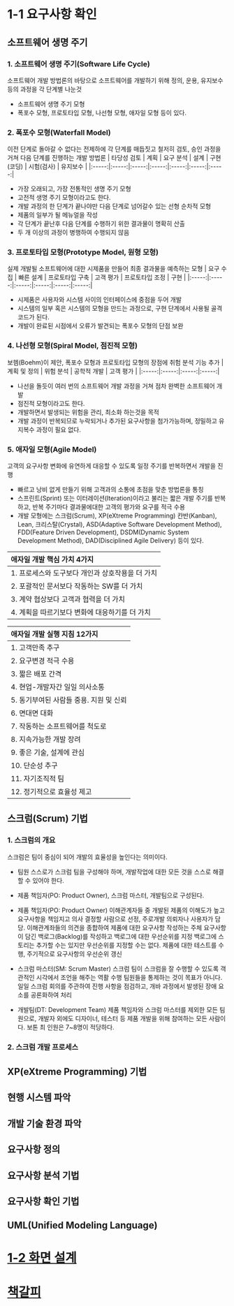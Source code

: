 # 1-1 요구사항 확인
## 소프트웨어 생명 주기
### 1. 소프트웨어 생명 주기(Software Life Cycle)
 소프트웨어 개발 방법론의 바탕으로 소프트웨어를 개발하기 위해 정의, 운용, 유지보수 등의 과정을 각 단계별 나눈것
 - 소프트웨어 생명 주기 모형
 - 폭포수 모형, 프로토타입 모형, 나선형 모형, 애자일 모형 등이 있다.
### 2. 폭포수 모형(Waterfall Model)
 이전 단계로 돌아갈 수 없다는 전제하에 각 단계를 매듭짓고 철저히 검토, 승인 과정을 거쳐 다음 단계를 진행하는 개발 방법론
 | 타당성 검토 | 계획 | 요구 분석 | 설계 | 구현(코딩) | 시험(검사)  | 유지보수 |
 |:-----:|:-----:|:-----:|:-----:|:-----:|:-----:|:-----:|
 - 가장 오래되고, 가장 전통적인 생명 주기 모형
 - 고전적 생명 주기 모형이라고도 한다.
 - 개발 과정의 한 단계가 끝나야만 다음 단계로 넘어갈수 있는 선형 순차적 모형
 - 제품의 일부가 될 메뉴얼을 작성
 - 각 단계가 끝난후 다음 단계를 수행하기 위한 결과물이 명확히 산출
 - 두 개 이상의 과정이 병행하여 수행되지 않음
### 3. 프로토타입 모형(Prototype Model, 원형 모형)
 실제 개발될 소프트웨어에 대한 시제품을 만들어 최종 결과물을 예측하는 모형
 | 요구 수집 | 빠른 설계 | 프로토타입 구축 | 고객 평가 | 프로토타입 조정 | 구현  |
 |:-----:|:-----:|:-----:|:-----:|:-----:|:-----:|
 - 시제품은 사용자와 시스템 사이의 인터페이스에 중점을 두어 개발
 - 시스템의 일부 혹은 시스템의 모형을 만드는 과정으로, 구현 단계에서 사용될 골격 코드가 된다.
 - 개발이 완료된 시점에서 오류가 발견되는 폭포수 모형의 단점 보완
### 4. 나선형 모형(Spiral Model, 점진적 모형)
 보헴(Boehm)이 제안, 폭포수 모형과 프로토타입 모형의 장점에 취험 분석 기능 추가
 | 계획 및 정의 | 위험 분석 | 공학적 개발 | 고객 평가 |
 |:-----:|:-----:|:-----:|:-----:|
 - 나선을 돌듯이 여러 번의 소프트웨어 개발 과정을 거쳐 점차 완벽한 소프트웨어 개발
 - 점진적 모형이라고도 한다.
 - 개발하면서 발생되는 위험을 관리, 최소화 하는것을 목적
 - 개발 과정이 반복되므로 누락되거나 추가된 요구사항을 첨가가능하며, 정밀하고 유지복수 과정이 필요 없다.
### 5. 애자일 모형(Agile Model)
 고객의 요구사항 변화에 유연하게 대응할 수 있도록 일정 주기를 반복하면서 개발을 진행
 - 빠르고 낭비 없게 만들기 위해 고객과의 소통에 초점을 맞춘 방법론을 통칭
 - 스프린트(Sprint) 또는 이터레이션(Iteration)이라고 불리는 짧은 개발 주기를 반복하고, 반복 주기마다 결과물에대한 고객의 평가와 요구를 적극 수용
 - 개발 모형에는 스크럼(Scrum), XP(eXtreme Programming) 칸반(Kanban), Lean, 크리스탈(Crystal), ASD(Adaptive Software Development Method), FDD(Feature Driven Development), DSDM(Dynamic System Development Method), DAD(Disciplined Agile Delivery) 등이 있다.

 | 애자일 개발 핵심 가치 4가지 |
 |:-----|
 |1. 프로세스와 도구보다 개인과 상호작용을 더 가치|
 |2. 포괄적인 문서보다 작동하는 SW를 더 가치 |
 |3. 계약 협상보다 고객과 협력을 더 가치|
 |4. 계획을 따르기보다 변화에 대응하기를 더 가치|

 | 애자일 개발 실행 지침 12가지 |
 |:-----|
 |1. 고객만족 추구|
 |2. 요구변경 적극 수용|
 |3. 짧은 배포 간격|
 |4. 현업-개발자간 일일 의사소통|
 |5. 동기부여된 사람들 중용. 지원 및 신뢰|
 |6. 면대면 대화|
 |7. 작동하는 소프트웨어를 척도로|
 |8. 지속가능한 개발 장려|
 |9. 좋은 기술, 설계에 관심|
 |10. 단순성 추구|
 |11. 자기조직적 팀|
 |12. 정기적으로 효율성 제고|

## 스크럼(Scrum) 기법
### 1. 스크럼의 개요
 스크럼은 팀이 중심이 되어 개발의 효율성을 높인다는 의미이다.
 - 팀원 스스로가 스크럼 팀을 구성해야 하며, 개발작업에 대한 모든 것을 스스로 해결할 수 있어야 한다.
 - 제품 책임자(PO: Product Owner), 스크럼 마스터, 개발팀으로 구성된다.

 - 제품 책임자(PO: Product Owner)
 이해관계자들 중 개발된 제품의 이해도가 높고 요구사항을 책임지고 의사 결정할 사람으로 선정, 주로개발 의뢰자나 사용자가 담당.
 이해관계좌들의 의견을 종합하여 제품에 대한 요구사항 작성하는 주체
 요구사항이 담긴 백로그(Backlog)를 작성하고 백로그에 대한 우선순위를 지정
 백로그에 스토리는 추가할 수는 있지만 우선순위를 지정할 수는 없다.
 제품에 대한 테스트를 수행, 주기적으로 요구사항의 우선순위 갱신
 - 스크럼 마스터(SM: Scrum Master)
 스크럼 팀이 스크럼을 잘 수행할 수 있도록 객관적인 시각에서 조언을 해주는 역활 수행
 팀원들을 통제하는 것이 목표가 아니다.
 일일 스크럼 회의를 주관하여 진행 사항을 점검하고, 개바 과정에서 발생된 장애 요소를 공론화하여 처리
 - 개발팀(DT: Development Team)
 제품 책임자와 스크럼 마스터를 제외한 모든 팀원으로, 개발자 외에도 디자이너, 테스터 등 제품 개발을 위해 참여하는 모든 사람이다.
 보톤 최 인원은 7~8명이 적당하다.
### 2. 스크럼 개발 프로세스

## XP(eXtreme Programming) 기법
## 현행 시스템 파악
## 개발 기술 환경 파악
## 요구사항 정의
## 요구사항 분석 기법
## 요구사항 확인 기법
## UML(Unified Modeling Language)
# [1-2 화면 설계](./1-2_화면설계.md)
# [책갈피](./책갈피.md)
